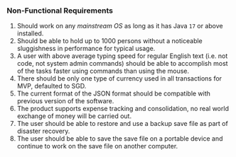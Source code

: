 ### Non-Functional Requirements

1.  Should work on any _mainstream OS_ as long as it has Java `17` or above installed.
2.  Should be able to hold up to 1000 persons without a noticeable sluggishness in performance for typical usage.
3.  A user with above average typing speed for regular English text (i.e. not code, not system admin commands) should
    be able to accomplish most of the tasks faster using commands than using the mouse.
4.  There should be only one type of currency used in all transactions for MVP, defaulted to SGD.
5. The current format of the JSON format should be compatible with previous version of the software.
6. The product supports expense tracking and consolidation, no real world exchange of money will be carried 
    out. 
7. The user should be able to restore and use a backup save file as part of disaster recovery. 
8. The user should be able to save the save file on a portable device and continue to work on the save file on 
    another computer.
